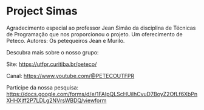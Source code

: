 # Project Simas
Agradecimento especial ao professor Jean Simão da disciplina de Técnicas de Programação que nos proporcionou o projeto.
Um oferecimento de Peteco.
Autores: Os petequeiros Jean e Murilo.

Descubra mais sobre o nosso grupo:

Site: https://utfpr.curitiba.br/peteco/ 

Canal: https://www.youtube.com/@PETECOUTFPR

Participe da nossa pesquisa:
https://docs.google.com/forms/d/e/1FAIpQLScHUilhCvuD7BoyZ2OfLf6XbPnXHHXjff2P7LDLg2NVrsWBDQ/viewform
